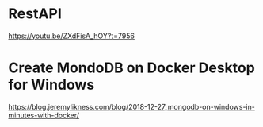 # RestAPI
https://youtu.be/ZXdFisA_hOY?t=7956

# Create MondoDB on Docker Desktop for Windows
https://blog.jeremylikness.com/blog/2018-12-27_mongodb-on-windows-in-minutes-with-docker/